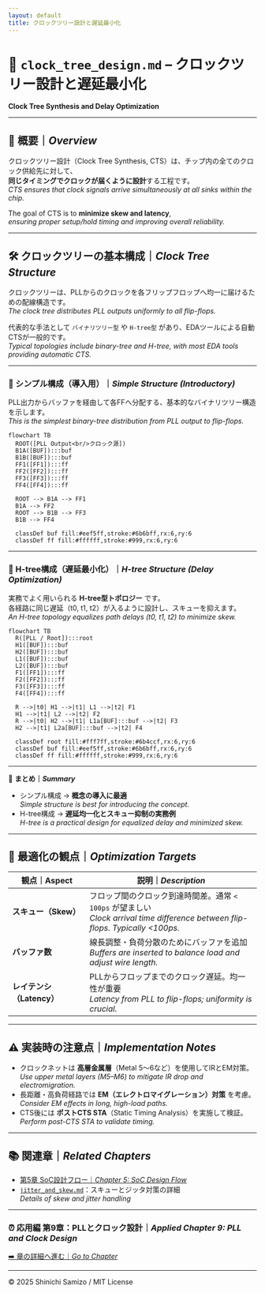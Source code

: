 ```yaml
---
layout: default
title: クロックツリー設計と遅延最小化
---
```


# 🌳 `clock_tree_design.md` – クロックツリー設計と遅延最小化  
**Clock Tree Synthesis and Delay Optimization**

---

## 📘 概要｜*Overview*

クロックツリー設計（Clock Tree Synthesis, CTS）は、チップ内の全てのクロック供給先に対して、  
**同じタイミングでクロックが届くように設計**する工程です。  
*CTS ensures that clock signals arrive simultaneously at all sinks within the chip.*

The goal of CTS is to **minimize skew and latency**,  
*ensuring proper setup/hold timing and improving overall reliability.*

---

## 🛠️ クロックツリーの基本構成｜*Clock Tree Structure*

クロックツリーは、PLLからのクロックを各フリップフロップへ均一に届けるための配線構造です。  
*The clock tree distributes PLL outputs uniformly to all flip-flops.*  

代表的な手法として `バイナリツリー型` や `H-tree型` があり、EDAツールによる自動CTSが一般的です。  
*Typical topologies include binary-tree and H-tree, with most EDA tools providing automatic CTS.*

---

### 🌱 シンプル構成（導入用）｜*Simple Structure (Introductory)*

PLL出力からバッファを経由して各FFへ分配する、基本的なバイナリツリー構造を示します。  
*This is the simplest binary-tree distribution from PLL output to flip-flops.*

```mermaid
flowchart TB
  ROOT([PLL Output<br/>クロック源])
  B1A([BUF]):::buf
  B1B([BUF]):::buf
  FF1([FF1]):::ff
  FF2([FF2]):::ff
  FF3([FF3]):::ff
  FF4([FF4]):::ff

  ROOT --> B1A --> FF1
  B1A --> FF2
  ROOT --> B1B --> FF3
  B1B --> FF4

  classDef buf fill:#eef5ff,stroke:#6b6bff,rx:6,ry:6
  classDef ff fill:#ffffff,stroke:#999,rx:6,ry:6
```

---

### 🌳 H-tree構成（遅延最小化）｜*H-tree Structure (Delay Optimization)*

実務でよく用いられる **H-tree型トポロジー** です。  
各経路に同じ遅延（t0, t1, t2）が入るように設計し、スキューを抑えます。  
*An H-tree topology equalizes path delays (t0, t1, t2) to minimize skew.*

```mermaid
flowchart TB
  R([PLL / Root]):::root
  H1([BUF]):::buf
  H2([BUF]):::buf
  L1([BUF]):::buf
  L2([BUF]):::buf
  F1([FF1]):::ff
  F2([FF2]):::ff
  F3([FF3]):::ff
  F4([FF4]):::ff

  R -->|t0| H1 -->|t1| L1 -->|t2| F1
  H1 -->|t1| L2 -->|t2| F2
  R -->|t0| H2 -->|t1| L1a[BUF]:::buf -->|t2| F3
  H2 -->|t1| L2a[BUF]:::buf -->|t2| F4

  classDef root fill:#fff7ff,stroke:#6b4ccf,rx:6,ry:6
  classDef buf fill:#eef5ff,stroke:#6b6bff,rx:6,ry:6
  classDef ff fill:#ffffff,stroke:#999,rx:6,ry:6
```

---

📌 **まとめ｜*Summary***  
- シンプル構成 → **概念の導入に最適**  
  *Simple structure is best for introducing the concept.*  
- H-tree構成 → **遅延均一化とスキュー抑制の実務例**  
  *H-tree is a practical design for equalized delay and minimized skew.*

---

## 🧮 最適化の観点｜*Optimization Targets*

| 観点｜Aspect | 説明｜*Description* |
|---------------|----------------------|
| **スキュー（Skew）** | フロップ間のクロック到達時間差。通常 `< 100ps` が望ましい <br>*Clock arrival time difference between flip-flops. Typically <100ps.* |
| **バッファ数** | 線長調整・負荷分散のためにバッファを追加 <br>*Buffers are inserted to balance load and adjust wire length.* |
| **レイテンシ（Latency）** | PLLからフロップまでのクロック遅延。均一性が重要 <br>*Latency from PLL to flip-flops; uniformity is crucial.* |

---

## ⚠️ 実装時の注意点｜*Implementation Notes*

- クロックネットは **高層金属層**（Metal 5〜6など）を使用してIRとEM対策。  
  *Use upper metal layers (M5–M6) to mitigate IR drop and electromigration.*  
- 長距離・高負荷経路では **EM（エレクトロマイグレーション）対策** を考慮。  
  *Consider EM effects in long, high-load paths.*  
- CTS後には **ポストCTS STA**（Static Timing Analysis）を実施して検証。  
  *Perform post-CTS STA to validate timing.*

---

## 📚 関連章｜*Related Chapters*

- [第5章 SoC設計フロー｜*Chapter 5: SoC Design Flow*](../chapter5_soc_design_flow/README.md)  
- [`jitter_and_skew.md`](./jitter_and_skew.md)：スキューとジッタ対策の詳細  
  *Details of skew and jitter handling*

---

### ⏰ 応用編 第9章：PLLとクロック設計｜*Applied Chapter 9: PLL and Clock Design*  
[➡️ 章の詳細へ進む｜*Go to Chapter*](./README.md)

---

© 2025 Shinichi Samizo / MIT License
